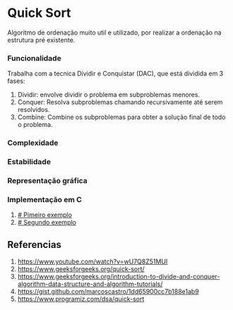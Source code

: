 
# Quick Sort

Algoritmo de ordenação muito util e utilizado, por realizar a ordenação na estrutura pré existente.

### Funcionalidade 

Trabalha com a tecnica Dividir e Conquistar (DAC), que está dividida em 3 fases:

1. Dividir: envolve dividir o problema em subproblemas menores.
2. Conquer: Resolva subproblemas chamando recursivamente até serem resolvidos.
3. Combine: Combine os subproblemas para obter a solução final de todo o problema.

### Complexidade

### Estabilidade

### Representação gráfica

### Implementação em C

1. [# Pimeiro exemplo](https://github.com/j-pamc/Jigsaw_Experience_A/blob/main/Quick%20Sort/1%23%20Implementação%20em%20c)
2. [# Segundo exemplo](https://github.com/j-pamc/Jigsaw_Experience_A/blob/main/Quick%20Sort/2%23%20Implementação%20em%20C)

## Referencias 

1. https://www.youtube.com/watch?v=wU7Q8Z51MUI
2. https://www.geeksforgeeks.org/quick-sort/
3. https://www.geeksforgeeks.org/introduction-to-divide-and-conquer-algorithm-data-structure-and-algorithm-tutorials/
4. https://gist.github.com/marcoscastro/1dd65900cc7b188e1ab9
5. https://www.programiz.com/dsa/quick-sort
